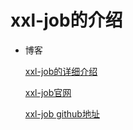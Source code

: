 # xxl-job的介绍

- 博客

    [xxl-job的详细介绍](https://www.cnblogs.com/xuxueli/p/5021979.html)

    [xxl-job官网](http://www.xuxueli.com/xxl-job/#/)

    [xxl-job github地址](https://github.com/xuxueli/xxl-job/)
